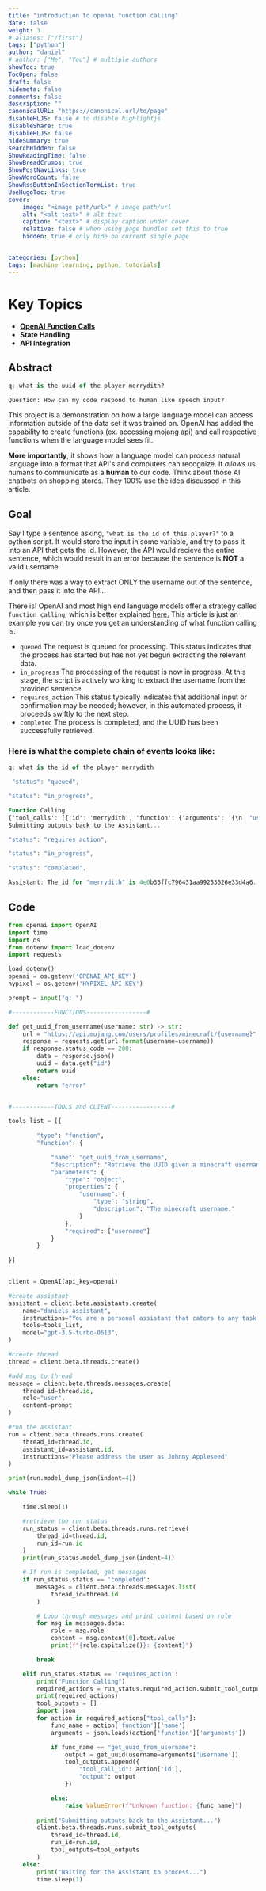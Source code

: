 ```yaml
---
title: "introduction to openai function calling"
date: false
weight: 3
# aliases: ["/first"]
tags: ["python"]
author: "daniel"
# author: ["Me", "You"] # multiple authors
showToc: true
TocOpen: false
draft: false
hidemeta: false
comments: false
description: ""
canonicalURL: "https://canonical.url/to/page"
disableHLJS: false # to disable highlightjs
disableShare: true
disableHLJS: false
hideSummary: true
searchHidden: false
ShowReadingTime: false
ShowBreadCrumbs: true
ShowPostNavLinks: true
ShowWordCount: false
ShowRssButtonInSectionTermList: true
UseHugoToc: true
cover:
    image: "<image path/url>" # image path/url
    alt: "<alt text>" # alt text
    caption: "<text>" # display caption under cover
    relative: false # when using page bundles set this to true
    hidden: true # only hide on current single page


categories: [python]
tags: [machine learning, python, tutorials]
---
```


# Key Topics

- [**OpenAI Function Calls**](https://platform.openai.com/docs/guides/function-calling)
- **State Handling**
- **API Integration**

## Abstract

```a title="console"
q: what is the uuid of the player merrydith?
```
`Question: How can my code respond to human like speech input?`


This project is a demonstration on how a large language model can access information outside of the data set it was trained on. OpenAI has added the capability to create functions (ex. accessing mojang api) and call respective functions when the language model sees fit.

**More importantly**, it shows how a language model can process natural language into a format that API's and computers can recognize. It *allows* us humans to communicate as a **human** to our code. Think about those AI chatbots on shopping stores. They 100% use the idea discussed in this article.


## Goal

Say I type a sentence asking, `"what is the id of this player?"` to a python script. It would store the input in some variable, and try to pass it into an API that gets the id. However, the API would recieve the entire sentence, which would result in an error because the sentence is **NOT** a valid username.

If only there was a way to extract ONLY the username out of the sentence, and then pass it into the API...

There is! OpenAI and most high end language models offer a strategy called `function calling`, which is better explained [here.](https://platform.openai.com/docs/guides/function-calling) This article is just an example you can try once you get an understanding of what function calling is.

- `queued` The request is queued for processing. This status indicates that the process has started but has not yet begun extracting the relevant data.
- `in_progress` The processing of the request is now in progress. At this stage, the script is actively working to extract the username from the provided sentence.
- `requires_action` This status typically indicates that additional input or confirmation may be needed; however, in this automated process, it proceeds swiftly to the next step.
- `completed` The process is completed, and the UUID has been successfully retrieved.

### Here is what the complete chain of events looks like:

```a title="console"
q: what is the id of the player merrydith
```

```a title="status 1: queued"
 "status": "queued",
```

```a title="status 2: in_progress"
"status": "in_progress",
```

```a title="function call"
Function Calling
{'tool_calls': [{'id': 'merrydith', 'function': {'arguments': '{\n  "username": "merrydith"\n}', 'name': 'get_uuid_from_username'}, 'type': 'function'}]}
Submitting outputs back to the Assistant...
```

```a title="status 3: requires_action"
"status": "requires_action",
```

```a title="status 4: in_progress"
"status": "in_progress",
```

```a title="status 5: completed"
"status": "completed",
```

```a title="output"
Assistant: The id for "merrydith" is 4e0b33ffc796431aa99253626e33d4a6.
```


















## Code

```python title="python 3.11"
from openai import OpenAI
import time
import os
from dotenv import load_dotenv
import requests

load_dotenv()
openai = os.getenv('OPENAI_API_KEY')
hypixel = os.getenv('HYPIXEL_API_KEY')

prompt = input("q: ")

#------------FUNCTIONS-----------------#

def get_uuid_from_username(username: str) -> str:
    url = "https://api.mojang.com/users/profiles/minecraft/{username}"
    response = requests.get(url.format(username=username))
    if response.status_code == 200:
        data = response.json()
        uuid = data.get("id")
        return uuid
    else:
        return "error"


#------------TOOLS and CLIENT-----------------#

tools_list = [{
    
        "type": "function",
        "function": {

            "name": "get_uuid_from_username",
            "description": "Retrieve the UUID given a minecraft username.",
            "parameters": {
                "type": "object",
                "properties": {
                    "username": {
                        "type": "string",
                        "description": "The minecraft username."
                    }
                },
                "required": ["username"]
            }
        }
    
}]


client = OpenAI(api_key=openai)

#create assistant
assistant = client.beta.assistants.create(
    name="daniels assistant",
    instructions="You are a personal assistant that caters to any task.",
    tools=tools_list,
    model="gpt-3.5-turbo-0613",
)

#create thread
thread = client.beta.threads.create()

#add msg to thread
message = client.beta.threads.messages.create(
    thread_id=thread.id,
    role="user",
    content=prompt
)

#run the assistant
run = client.beta.threads.runs.create(
    thread_id=thread.id,
    assistant_id=assistant.id,
    instructions="Please address the user as Johnny Appleseed"
)

print(run.model_dump_json(indent=4))

while True:

    time.sleep(1)

    #retrieve the run status
    run_status = client.beta.threads.runs.retrieve(
        thread_id=thread.id,
        run_id=run.id
    )
    print(run_status.model_dump_json(indent=4))

    # If run is completed, get messages
    if run_status.status == 'completed':
        messages = client.beta.threads.messages.list(
            thread_id=thread.id
        )

        # Loop through messages and print content based on role
        for msg in messages.data:
            role = msg.role
            content = msg.content[0].text.value
            print(f"{role.capitalize()}: {content}")

        break

    elif run_status.status == 'requires_action':
        print("Function Calling")
        required_actions = run_status.required_action.submit_tool_outputs.model_dump()
        print(required_actions)
        tool_outputs = []
        import json
        for action in required_actions["tool_calls"]:
            func_name = action['function']['name']
            arguments = json.loads(action['function']['arguments'])

            if func_name == "get_uuid_from_username":
                output = get_uuid(username=arguments['username'])
                tool_outputs.append({
                    "tool_call_id": action['id'],
                    "output": output
                })

            else:
                raise ValueError(f"Unknown function: {func_name}")
            
        print("Submitting outputs back to the Assistant...")
        client.beta.threads.runs.submit_tool_outputs(
            thread_id=thread.id,
            run_id=run.id,
            tool_outputs=tool_outputs
        )
    else:
        print("Waiting for the Assistant to process...")
        time.sleep(1)

```


